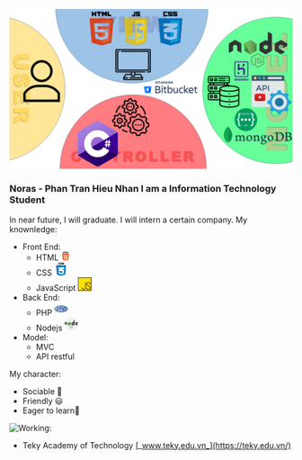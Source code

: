 ![error](https://github.com/nhandora123/nhandora123/blob/master/Slide7.PNG)
### Noras - Phan Tran Hieu Nhan I am a Information Technology Student
In near future, I will graduate. I will intern a certain company.
My knownledge:
* Front End:
  * HTML ![html](https://github.com/nhandora123/nhandora123/blob/master/html-5.png)
  * CSS ![html](https://github.com/nhandora123/nhandora123/blob/master/css.png)
  * JavaScript ![html](https://github.com/nhandora123/nhandora123/blob/master/js.png)
* Back End:
  * PHP ![html](https://github.com/nhandora123/nhandora123/blob/master/php.png)
  * Nodejs ![nodejs](https://github.com/nhandora123/nhandora123/blob/master/nodejs.png)
* Model: 
  * MVC
  * API restful

My character:
* Sociable 🤘
* Friendly 😃
* Eager to learn📝

<a href="https://github.com/nhandora123"><img align="left" width="auto" height="200" src="https://res.cloudinary.com/kimwy/image/upload/v1598840300/easyfrontend/programming_hgngx9.png"></a>Working: 
 * Teky Academy of Technology [_www.teky.edu.vn_](https://teky.edu.vn/)
